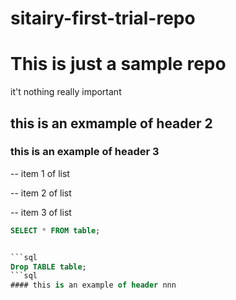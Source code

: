 # sitairy-first-trial-repo
# This is just a sample repo

it't nothing really important

## this is an exmample of header 2


### this is an example of header 3


-- item 1 of list

-- item 2 of list

-- item 3 of list

``` sql
SELECT * FROM table;

```
```sql

```sql
Drop TABLE table;
```sql
#### this is an example of header nnn